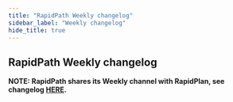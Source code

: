 ```yaml
---
title: "RapidPath Weekly changelog"
sidebar_label: "Weekly changelog"
hide_title: true
---
```


## RapidPath Weekly changelog

**NOTE: RapidPath shares its Weekly channel with RapidPlan, see changelog [HERE](/rapidplan/release-notes/weekly/).**